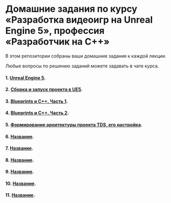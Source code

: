 # Домашние задания по курсу «Разработка видеоигр на Unreal Engine 5», профессия «Разработчик на С++»

В этом репозитории собраны ваши домашние задания к каждой лекции. 

Любые вопросы по решению заданий можете задавать в чате курса.

#### 1. [Unreal Engine 5](01).
#### 2. [Сборка и запуск проекта в UE5](02).
#### 3. [Blueprints и С++. Часть 1](03).
#### 4. [Blueprints и С++. Часть 2](04).
#### 5. [Формирование архитектуры проекта TDS, его настройка](05).
#### 6. [Название](06).
#### 7. [Название](07).
#### 8. [Название](08).
#### 9. [Название](09).
#### 10. [Название](10).
#### 11. [Название](11).
